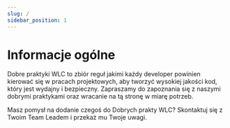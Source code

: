 ```yaml
---
slug: /
sidebar_position: 1
---
```


# Informacje ogólne

Dobre praktyki WLC to zbiór reguł jakimi każdy developer powinien kierować się w pracach projektowych, aby tworzyć wysokiej jakości kod, który jest wydajny i bezpieczny. Zapraszamy do zapoznania się z naszymi dobrymi praktykami oraz wracanie na tą stronę w miarę potrzeb.

Masz pomysł na dodanie czegoś do Dobrych prakty WLC? Skontaktuj się z Twoim Team Leadem i przekaż mu Twoje uwagi.

